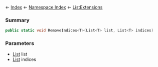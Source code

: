← [Index](Api-Index) ← [Namespace Index](Namespace-Index) ← [ListExtensions](System.Collections.Generic.ListExtensions)

### Summary

```csharp
public static void RemoveIndices<T>(List<T> list, List<T> indices)
```

### Parameters

* [List<T>](https://docs.microsoft.com/en-us/dotnet/api/system.collections.generic.list?view=netframework-4.6) list
* [List<T>](https://docs.microsoft.com/en-us/dotnet/api/system.collections.generic.list?view=netframework-4.6) indices
